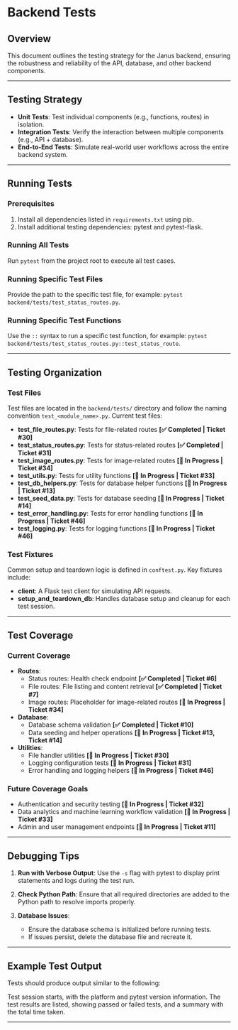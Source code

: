 # Backend Tests

## Overview
This document outlines the testing strategy for the Janus backend, ensuring the robustness and reliability of the API, database, and other backend components.

---

## Testing Strategy
- **Unit Tests**: Test individual components (e.g., functions, routes) in isolation.
- **Integration Tests**: Verify the interaction between multiple components (e.g., API + database).
- **End-to-End Tests**: Simulate real-world user workflows across the entire backend system.

---

## Running Tests

### Prerequisites
1. Install all dependencies listed in `requirements.txt` using pip.
2. Install additional testing dependencies: pytest and pytest-flask.

### Running All Tests
Run `pytest` from the project root to execute all test cases.

### Running Specific Test Files
Provide the path to the specific test file, for example: `pytest backend/tests/test_status_routes.py`.

### Running Specific Test Functions
Use the `::` syntax to run a specific test function, for example: `pytest backend/tests/test_status_routes.py::test_status_route`.

---

## Testing Organization

### Test Files
Test files are located in the `backend/tests/` directory and follow the naming convention `test_<module_name>.py`. Current test files:
- **test_file_routes.py**: Tests for file-related routes **[✅ Completed | Ticket #30]**
- **test_status_routes.py**: Tests for status-related routes **[✅ Completed | Ticket #31]**
- **test_image_routes.py**: Tests for image-related routes **[🚧 In Progress | Ticket #34]**
- **test_utils.py**: Tests for utility functions **[🚧 In Progress | Ticket #33]**
- **test_db_helpers.py**: Tests for database helper functions **[🚧 In Progress | Ticket #13]**
- **test_seed_data.py**: Tests for database seeding **[🚧 In Progress | Ticket #14]**
- **test_error_handling.py**: Tests for error handling functions **[🚧 In Progress | Ticket #46]**
- **test_logging.py**: Tests for logging functions **[🚧 In Progress | Ticket #46]**

### Test Fixtures
Common setup and teardown logic is defined in `conftest.py`. Key fixtures include:
- **client**: A Flask test client for simulating API requests.
- **setup_and_teardown_db**: Handles database setup and cleanup for each test session.

---

## Test Coverage

### Current Coverage
- **Routes**:
  - Status routes: Health check endpoint **[✅ Completed | Ticket #6]**
  - File routes: File listing and content retrieval **[✅ Completed | Ticket #7]**
  - Image routes: Placeholder for image-related routes **[🚧 In Progress | Ticket #34]**
- **Database**:
  - Database schema validation **[✅ Completed | Ticket #10]**
  - Data seeding and helper operations **[🚧 In Progress | Ticket #13, Ticket #14]**
- **Utilities**:
  - File handler utilities **[🚧 In Progress | Ticket #30]**
  - Logging configuration tests **[🚧 In Progress | Ticket #31]**
  - Error handling and logging helpers **[🚧 In Progress | Ticket #46]**

### Future Coverage Goals
- Authentication and security testing **[🚧 In Progress | Ticket #32]**
- Data analytics and machine learning workflow validation **[🚧 In Progress | Ticket #33]**
- Admin and user management endpoints **[🚧 In Progress | Ticket #11]**

---

## Debugging Tips

1. **Run with Verbose Output**:
   Use the `-s` flag with pytest to display print statements and logs during the test run.

2. **Check Python Path**:
   Ensure that all required directories are added to the Python path to resolve imports properly.

3. **Database Issues**:
   - Ensure the database schema is initialized before running tests.
   - If issues persist, delete the database file and recreate it.

---

## Example Test Output
Tests should produce output similar to the following:

Test session starts, with the platform and pytest version information. The test results are listed, showing passed or failed tests, and a summary with the total time taken.

---
